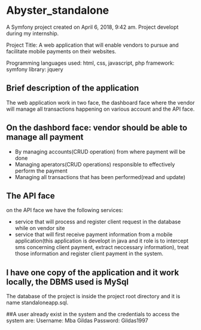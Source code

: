 Abyster_standalone
==================

A Symfony project created on April 6, 2018, 9:42 am.
Project developt during my internship.

Project Title: A web application that will enable vendors to pursue and facilitate mobile payments on their websites.

Programming languages used: html, css, javascript, php
framework: symfony
library: jquery

## Brief description of the application

The web application work in two face, the dashboard face where the vendor will manage all transactions happening on various account and the API face.

## On the dashbord face: vendor should be able to manage all payment 
- By managing accounts(CRUD operation) from where payment will be done
- Managing aperators(CRUD operations) responsible to effectively perform the payment
- Managing all transactions that has been performed(read and update)


## The API face
on the API face we  have the following services:
- service that will process and register client request in the database while on vendor site
- service that will first receive payment information from a mobile application(this application is developt in java and it role is to intercept sms concerning client payment, extract neccessary information), treat those information and register client payment in the system.


## I have one copy of the application and it work locally, the DBMS used is MySql
The database of the project is inside the project root directory and it is name standaloneapp.sql.

##A user already exist in the system and the credentials to access the system are:
Username: Mba Gildas
Password: Gildas1997






